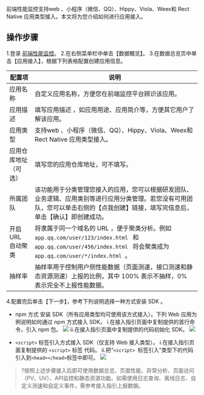 ﻿
前端性能监控支持web 、小程序（微信、QQ）、Hippy、Viola、Weex和 Rect Native 应用类型接入。本文将为您介绍如何进行应用接入。

## 操作步骤
1.登录 [前端性能监控](https://console.cloud.tencent.com/rum)。
 2.在右侧菜单栏中单击【数据概览】。
 3.在数据总览页中单击【应用接入】，根据下列表格配置创建应用信息。

| 配置项 | 说明 |
|---------|---------|
|应用名称 | 自定义应用名称，方便您在前端监控平台辨识该应用。 |
|应用描述 | 填写应用描述 ，如应用用途、应用简介等，方便其它用户了解该应用。|
|应用类型 | 支持web 、小程序（微信、QQ）、Hippy、Viola、Weex和 Rect Native 应用类型接入。|
|应用仓库地址（可选） | 填写您的应用仓库地址，可不填写。 |
|所属团队| 该功能用于分类管理您接入的应用，您可以根据研发团队、业务逻辑、应用类别等进行应用分类管理。若您没有可用团队，您可以单击右侧的【点我创建】链接，填写完信息后，单击【确认】即创建成功。 |
|开启 URL 自动聚类|将隶属于同一个域名的 URL ，便于聚类分析。例如`app.qq.com/user/123/index.html ` 和 `app.qq.com/user/456/index.html ` 将会聚类成为 `app.qq.com/user/*/index.html `。  |
|抽样率|抽样率用于控制用户侧性能数据（页面测速，接口测速和静态资源测速）上报的比例，其中 100% 表示不抽样，0% 表示完全不上报性能数据。|

 4.配置完后单击【下一步】，参考下列说明选择一种方式安装 SDK 。
 - npm 方式 安装 SDK（所有应用类型均可使用该方式接入）。下列 Web 应用为例说明如何通过 npm 方式接入 SDK。
    i.在接入指引页面中复制提供的首行命令，引入 npm 包。
![](https://main.qcloudimg.com/raw/b2cee7f155fc562cf20110173ff035f9.png)
    ii.在接入指引页面中复制提供的代码初始化 SDK。
 ![](https://main.qcloudimg.com/raw/6e8749df26bef723aef62cb6ef922496.png)

 - `<script>` 标签引入方式接入 SDK（仅支持 Web 接入类型）。
 i.在接入指引页面复制提供的 `<script>` 标签 代码。
 ii.把“`<script> `标签引入”类型下的代码引入到`<head></head>`标签中即可。
![](https://main.qcloudimg.com/raw/21c1075497278137126573ebc883e821.png)

> ?按照上述步骤接入后即可使用数据总览、页面性能、异常分析、页面访问（PV、UV）、API监控和静态资源功能。如需使用日志查询、离线日志、自定义测速和自定义事件，需参考接入指引上报数据。